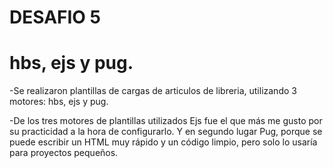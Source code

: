 # DESAFIO 5
# hbs, ejs y pug.

-Se realizaron plantillas de cargas de articulos de libreria, utilizando 3 motores: hbs, ejs y pug.

-De los tres motores de plantillas utilizados Ejs fue el que más me gusto por su practicidad a la hora de configurarlo. Y en segundo lugar Pug, porque se puede escribir un HTML muy rápido y un código limpio, pero solo lo usaría para proyectos pequeños.
